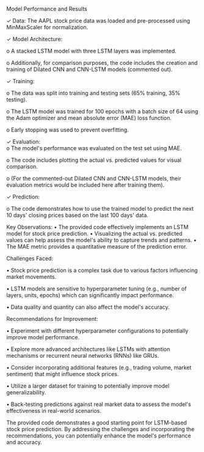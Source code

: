 Model Performance and Results

✓ Data: The AAPL stock price data was loaded and pre-processed using 
MinMaxScaler for normalization.

✓ Model Architecture:  

o A stacked LSTM model with three LSTM layers was implemented.

o Additionally, for comparison purposes, the code includes the creation and 
training of Dilated CNN and CNN-LSTM models (commented out). 

✓ Training:  

o The data was split into training and testing sets (65% training, 35% testing). 

o The LSTM model was trained for 100 epochs with a batch size of 64 using 
the Adam optimizer and mean absolute error (MAE) loss function. 

o Early stopping was used to prevent overfitting. 

✓ Evaluation:  
o The model's performance was evaluated on the test set using MAE. 

o The code includes plotting the actual vs. predicted values for visual 
comparison. 

o (For the commented-out Dilated CNN and CNN-LSTM models, their 
evaluation metrics would be included here after training them). 

✓ Prediction:  

o The code demonstrates how to use the trained model to predict the next 
10 days' closing prices based on the last 100 days' data. 

Key Observations: 
• The provided code effectively implements an LSTM model for stock price 
prediction. 
• Visualizing the actual vs. predicted values can help assess the model's ability 
to capture trends and patterns. 
• The MAE metric provides a quantitative measure of the prediction error. 

Challenges Faced: 

• Stock price prediction is a complex task due to various factors influencing 
market movements. 

• LSTM models are sensitive to hyperparameter tuning (e.g., number of layers, 
units, epochs) which can significantly impact performance. 

• Data quality and quantity can also affect the model's accuracy. 

Recommendations for Improvement: 

• Experiment with different hyperparameter configurations to potentially 
improve model performance. 

• Explore more advanced architectures like LSTMs with attention mechanisms or 
recurrent neural networks (RNNs) like GRUs. 

• Consider incorporating additional features (e.g., trading volume, market 
sentiment) that might influence stock prices. 

• Utilize a larger dataset for training to potentially improve model 
generalizability. 

• Back-testing predictions against real market data to assess the model's 
effectiveness in real-world scenarios. 

The provided code demonstrates a good starting point for LSTM-based 
stock price prediction. By addressing the challenges and incorporating the 
recommendations, you can potentially enhance the model's performance and 
accuracy. 
